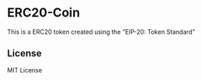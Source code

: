 # ERC20-Coin
This is a ERC20 token created using the "EIP-20: Token Standard"  

## License
MIT License
